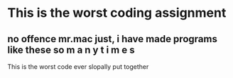 # This is the worst coding assignment

## no offence mr.mac just, i have made programs like these so m a n y t i m e s

This is the worst code ever slopally put together
